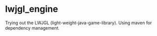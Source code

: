 # lwjgl_engine
Trying out the LWJGL (light-weight-java-game-library).
Using maven for dependency management.
